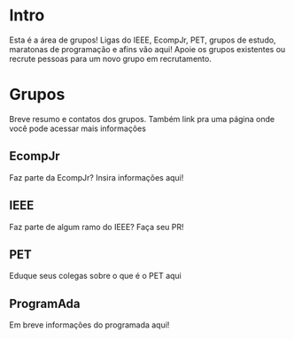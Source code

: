 # Intro

Esta é a área de grupos! Ligas do IEEE, EcompJr, PET, grupos de estudo, maratonas de programação e afins vão aqui! Apoie os grupos existentes ou recrute pessoas para um novo grupo em recrutamento.

# Grupos

Breve resumo e contatos dos grupos. Também link pra uma página onde você pode acessar mais informações

## EcompJr

Faz parte da EcompJr? Insira informações aqui!

## IEEE

Faz parte de algum ramo do IEEE? Faça seu PR!

## PET

Eduque seus colegas sobre o que é o PET aqui

## ProgramAda

Em breve informações do programada aqui!


